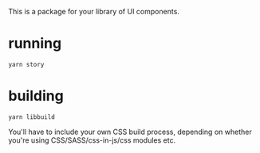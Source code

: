 This is a package for your library of UI components. 

# running
`yarn story`

# building
`yarn libbuild`

You'll have to include your own CSS build process, depending on whether you're using CSS/SASS/css-in-js/css modules etc.